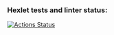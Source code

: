 ### Hexlet tests and linter status:
[![Actions Status](https://github.com/aswang/frontend-project-46/actions/workflows/hexlet-check.yml/badge.svg)](https://github.com/aswang/frontend-project-46/actions)